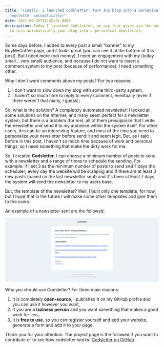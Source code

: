 ```yaml
---
title: "Finally, I launched Codsletter: turn any blog into a periodical
  newsletter automatically!"
date: 2021-09-25T10:42:41.040Z
description: Today I launched Codsletter, an app that gives you the possibility
  to turn automatically your blog into a periodical newsletter.
---
```

Some days before, I added to every post a small "banner" to my BuyMeCoffee page, and it looks great (you can see it at the bottom of this post). But I need more (not money), I need an engagement with my (today small... very small) audience, and because I do not want to insert a comment system to my post (because of performance), I need something other.

Why I don't want comments above my posts? For two reasons:

1. I don't want to slow down my blog with some third-party system,
2. I haven't so much time to reply to every comment, eventually (even if there weren't that many, I guess);

So, what is the solution? A completely automated newsletter! I looked at some solutions on the Internet, and many seem perfect for a newsletter system, but there is a problem (for me): all of them presuppose that I write the newsletter and send it to my audience within the system itself. For other users, this can be an interesting feature, and most of the time you need to personalize your newsletter before send it and seem legit. But, as I said before in this post, I haven't so much time because of work and personal things, so I need something that make the dirty work for me.

So, I created **Codsletter**. I can choose a minimum number of posts to send with a newsletter and a range of times to schedule the sending. For example: if I set 3 as the minimum number of posts to send and 7 days the scheduler; every day the website will be scraping and if there are at least 3 new posts (based on the last newsletter sent) and it's been at least 7 days, the system will send the newsletter to my users base.

But, the template of the newsletter? Well, I built only one template, for now, but I hope that in the future I will make some other templates and give them to the users.

An example of a newsletter sent are the followed:

![Example of a newsletter with Codsletter](codsletter_example.png "Example of a newsletter with Codsletter")

Why you should use Codsletter? For three main reasons:

1. It is completely **open-source**, I published it on my GitHub profile and you can use it however you want,
2. If you are a **laziness person** and you want something that makes a good work for less,
3. It is **free to use**, so you can register yourself and add your website, generate a form and add it to your page;

Thank you for your attention. The project page is the followed if you want to contribute or to see how codsletter works: [Codsletter on GitHub](https://github.com/mariolinguito/codsletter)